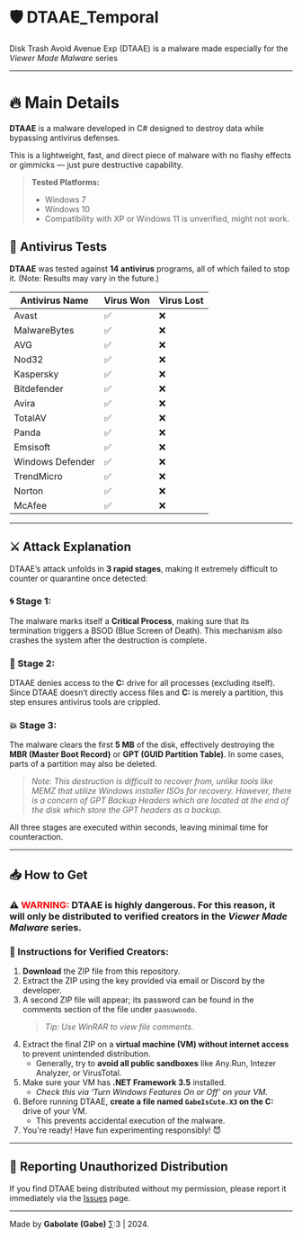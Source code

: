 # 🛡️ DTAAE_Temporal
Disk Trash Avoid Avenue Exp (DTAAE) is a malware made especially for the *Viewer Made Malware* series

---
# 🔥 Main Details
**DTAAE** is a malware developed in C# designed to destroy data while bypassing antivirus defenses.

This is a lightweight, fast, and direct piece of malware with no flashy effects or gimmicks — just pure destructive capability.

> **Tested Platforms:**
> * Windows 7
> *  Windows 10
> *  Compatibility with XP or Windows 11 is unverified, might not work.

## 🧪 Antivirus Tests
**DTAAE** was tested against **14 antivirus** programs, all of which failed to stop it. (Note: Results may vary in the future.)

| **Antivirus Name** | **Virus Won** | **Virus Lost** |  
|---------------------|---------------|----------------|  
| Avast              | ✅            | ❌             |  
| MalwareBytes       | ✅            | ❌             |  
| AVG                | ✅            | ❌             |  
| Nod32              | ✅            | ❌             |  
| Kaspersky          | ✅            | ❌             |  
| Bitdefender        | ✅            | ❌             |  
| Avira              | ✅            | ❌             |  
| TotalAV            | ✅            | ❌             |  
| Panda              | ✅            | ❌             |  
| Emsisoft           | ✅            | ❌             |  
| Windows Defender   | ✅            | ❌             |  
| TrendMicro         | ✅            | ❌             |  
| Norton             | ✅            | ❌             |  
| McAfee             | ✅            | ❌             |  

---

## ⚔️ Attack Explanation  
DTAAE’s attack unfolds in **3 rapid stages**, making it extremely difficult to counter or quarantine once detected:  

### 🌀 Stage 1:  
The malware marks itself a **Critical Process**, making sure that its termination triggers a BSOD (Blue Screen of Death). This mechanism also crashes the system after the destruction is complete.  

### 🚫 Stage 2:  
DTAAE denies access to the **C:** drive for all processes (excluding itself). Since DTAAE doesn’t directly access files and **C:** is merely a partition, this step ensures antivirus tools are crippled.  

### 💥 Stage 3:  
The malware clears the first **5 MB** of the disk, effectively destroying the **MBR (Master Boot Record)** or **GPT (GUID Partition Table)**. In some cases, parts of a partition may also be deleted.
> *Note: This destruction is difficult to recover from, unlike tools like MEMZ that utilize Windows installer ISOs for recovery.*
> *However, there is a concern of GPT Backup Headers which are located at the end of the disk which store the GPT headers as a backup.*

All three stages are executed within seconds, leaving minimal time for counteraction.

---

## 📥 How to Get  

### ⚠️ <span style="color:red;">**WARNING:**</span> DTAAE is highly dangerous. For this reason, it will only be distributed to verified creators in the *Viewer Made Malware* series.

### 📜 Instructions for Verified Creators:  

1. **Download** the ZIP file from this repository.  
2. Extract the ZIP using the key provided via email or Discord by the developer.  
3. A second ZIP file will appear; its password can be found in the comments section of the file under `paasuwoodo`.  
   > *Tip: Use WinRAR to view file comments.*  
4. Extract the final ZIP on a **virtual machine (VM) without internet access** to prevent unintended distribution.  
   - Generally, try to **avoid all public sandboxes** like Any.Run, Intezer Analyzer, or VirusTotal.  
5. Make sure your VM has **.NET Framework 3.5** installed.  
   - *Check this via ‘Turn Windows Features On or Off’ on your VM.*  
6. Before running DTAAE, **create a file named `GabeIsCute.X3` on the C:** drive of your VM.  
   - This prevents accidental execution of the malware.  
7. You're ready! Have fun experimenting responsibly! 😈  

---

## 🚨 Reporting Unauthorized Distribution  
If you find DTAAE being distributed without my permission, please report it immediately via the [Issues](https://github.com/Gabolate/DTAAE_Temporal/issues) page.  

---

Made by **Gabolate (Gabe)** ∑:3 | 2024.
